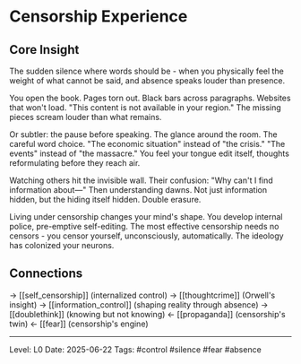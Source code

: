 # Censorship Experience

## Core Insight
The sudden silence where words should be - when you physically feel the weight of what cannot be said, and absence speaks louder than presence.

You open the book. Pages torn out. Black bars across paragraphs. Websites that won't load. "This content is not available in your region." The missing pieces scream louder than what remains.

Or subtler: the pause before speaking. The glance around the room. The careful word choice. "The economic situation" instead of "the crisis." "The events" instead of "the massacre." You feel your tongue edit itself, thoughts reformulating before they reach air.

Watching others hit the invisible wall. Their confusion: "Why can't I find information about—" Then understanding dawns. Not just information hidden, but the hiding itself hidden. Double erasure.

Living under censorship changes your mind's shape. You develop internal police, pre-emptive self-editing. The most effective censorship needs no censors - you censor yourself, unconsciously, automatically. The ideology has colonized your neurons.

## Connections
→ [[self_censorship]] (internalized control)
→ [[thoughtcrime]] (Orwell's insight)
→ [[information_control]] (shaping reality through absence)
→ [[doublethink]] (knowing but not knowing)
← [[propaganda]] (censorship's twin)
← [[fear]] (censorship's engine)

---
Level: L0
Date: 2025-06-22
Tags: #control #silence #fear #absence